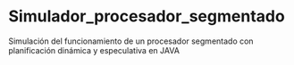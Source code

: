 # Simulador_procesador_segmentado
Simulación del funcionamiento de un procesador segmentado con planificación dinámica y especulativa en JAVA
